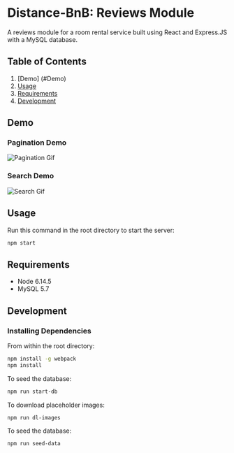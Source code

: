 # Distance-BnB: Reviews Module
A reviews module for a room rental service built using React and Express.JS with a MySQL database.

## Table of Contents

1. [Demo] (#Demo)
1. [Usage](#Usage)
1. [Requirements](#requirements)
1. [Development](#development)

## Demo
### Pagination Demo
![Pagination Gif](https://imgur.com/8XC6ckP)

### Search Demo
![Search Gif](https://imgur.com/9Rzt8XL)

## Usage

Run this command in the root directory to start the server:
```sh
npm start
```

## Requirements

- Node 6.14.5
- MySQL 5.7

## Development

### Installing Dependencies

From within the root directory:

```sh
npm install -g webpack
npm install
```

To seed the database:
```sh
npm run start-db
```

To download placeholder images:
```sh
npm run dl-images
```

To seed the database:
```sh
npm run seed-data
```
